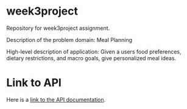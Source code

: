 # week3project
Repository for week3project assignment.

Description of the problem domain: Meal Planning

High-level description of application: Given a users food preferences, dietary restrictions, and macro goals,
give personalized meal ideas.




# Link to API
Here is a [link to the API documentation](https://developer.edamam.com/food-database-api-docs).

